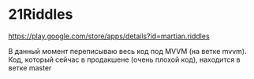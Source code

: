# 21Riddles
https://play.google.com/store/apps/details?id=martian.riddles

В данный момент переписываю весь код под MVVM (на ветке mvvm). 
Код, который сейчас в продакшене (очень плохой код), находится в ветке master
